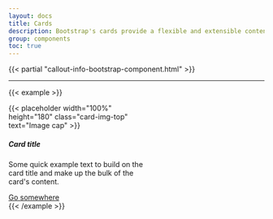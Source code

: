 ```yaml
---
layout: docs
title: Cards
description: Bootstrap's cards provide a flexible and extensible content container with multiple variants and options.
group: components
toc: true
---
```


{{< partial "callout-info-bootstrap-component.html" >}}

<hr class="my-5">

{{< example >}}
<div class="card" style="width: 18rem;">
  {{< placeholder width="100%" height="180" class="card-img-top" text="Image cap" >}} 
  <div class="card-body">
    <h5 class="card-title">Card title</h5>
    <p class="card-text">Some quick example text to build on the card title and make up the bulk of the card's content.</p>
    <a href="#" class="btn btn-primary">Go somewhere</a>
  </div>
</div>
{{< /example >}}
